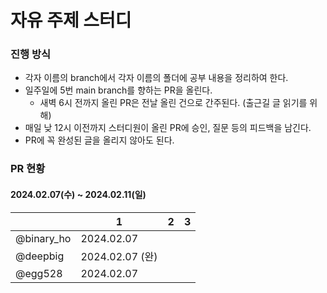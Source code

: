 # 자유 주제 스터디

### 진행 방식

- 각자 이름의 branch에서 각자 이름의 폴더에 공부 내용을 정리하여 한다.
- 일주일에 5번 main branch를 향하는 PR을 올린다.
  - 새벽 6시 전까지 올린 PR은 전날 올린 건으로 간주된다. (출근길 글 읽기를 위해)
- 매일 낮 12시 이전까지 스터디원이 올린 PR에 승인, 질문 등의 피드백을 남긴다.
- PR에 꼭 완성된 글을 올리지 않아도 된다.

### PR 현황

#### 2024.02.07(수) ~ 2024.02.11(일)

|            | 1               | 2   | 3   |
| ---------- | --------------- | --- | --- |
| @binary_ho | 2024.02.07      |     |     |
| @deepbig   | 2024.02.07 (완) |     |     |
| @egg528    | 2024.02.07      |     |     |
